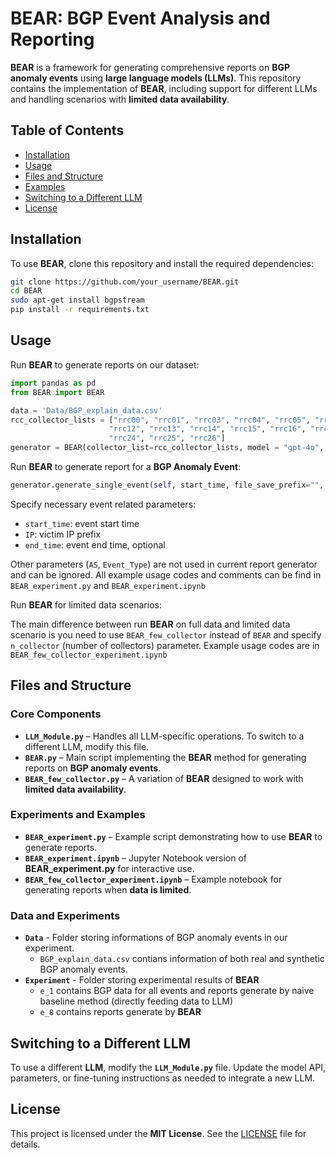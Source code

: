 # **BEAR: BGP Event Analysis and Reporting**  

**BEAR** is a framework for generating comprehensive reports on **BGP anomaly events** using **large language models (LLMs)**. This repository contains the implementation of **BEAR**, including support for different LLMs and handling scenarios with **limited data availability**.  

## **Table of Contents**  
- [Installation](#installation)  
- [Usage](#usage)  
- [Files and Structure](#files-and-structure)  
- [Examples](#examples)  
- [Switching to a Different LLM](#switching-to-a-different-llm)  
- [License](#license)  

## **Installation**  
To use **BEAR**, clone this repository and install the required dependencies:  
```bash
git clone https://github.com/your_username/BEAR.git  
cd BEAR  
sudo apt-get install bgpstream  
pip install -r requirements.txt  
```  

## **Usage**  

Run **BEAR** to generate reports on our dataset:  
```python
import pandas as pd
from BEAR import BEAR

data = 'Data/BGP_explain_data.csv'
rcc_collector_lists = ["rrc00", "rrc01", "rrc03", "rrc04", "rrc05", "rrc06", "rrc07", "rrc10", "rrc11", "rrc12", "rrc10", "rrc11",
                      "rrc12", "rrc13", "rrc14", "rrc15", "rrc16", "rrc17", "rrc18", "rrc19", "rrc20", "rrc21", "rrc22", "rrc23",
                      "rrc24", "rrc25", "rrc26"] 
generator = BEAR(collector_list=rcc_collector_lists, model = "gpt-4o", project = "rcc", save_path = "e_8/", read_path = "e_1/")
```

Run **BEAR** to generate report for a **BGP Anomaly Event**:
```python
generator.generate_single_event(self, start_time, file_save_prefix="", IP=None, AS=None, end_time=None, Event_Type=None)
```
Specify necessary event related parameters:
- `start_time`: event start time
- `IP`: victim IP prefix
- `end_time`: event end time, optional

Other parameters (`AS`, `Event_Type`) are not used in current report generator and can be ignored. All example usage codes and comments can be find in `BEAR_experiment.py` and `BEAR_experiment.ipynb`

Run **BEAR** for limited data scenarios:  

The main difference between run **BEAR** on full data and limited data scenario is you need to use `BEAR_few_collector` instead of `BEAR` and specify `n_collector` (number of collectors) parameter. Example usage codes are in `BEAR_few_collector_experiment.ipynb`

## **Files and Structure**  

### **Core Components**  
- **`LLM_Module.py`** – Handles all LLM-specific operations. To switch to a different LLM, modify this file.  
- **`BEAR.py`** – Main script implementing the **BEAR** method for generating reports on **BGP anomaly events**.  
- **`BEAR_few_collector.py`** – A variation of **BEAR** designed to work with **limited data availability**.  

### **Experiments and Examples**  
- **`BEAR_experiment.py`** – Example script demonstrating how to use **BEAR** to generate reports.  
- **`BEAR_experiment.ipynb`** – Jupyter Notebook version of **BEAR_experiment.py** for interactive use.  
- **`BEAR_few_collector_experiment.ipynb`** – Example notebook for generating reports when **data is limited**.  

### **Data and Experiments**
- **`Data`** - Folder storing informations of BGP anomaly events in our experiment.
    - `BGP_explain_data.csv` contians information of both real and synthetic BGP anomaly events.
- **`Experiment`** - Folder storing experimental results of **BEAR**
    - `e_1` contains BGP data for all events and reports generate by naive baseline method (directly feeding data to LLM)
    - `e_8` contains reports generate by **BEAR**

## **Switching to a Different LLM**  
To use a different **LLM**, modify the **`LLM_Module.py`** file. Update the model API, parameters, or fine-tuning instructions as needed to integrate a new LLM.  

## **License**  
This project is licensed under the **MIT License**. See the [LICENSE](LICENSE) file for details.  

